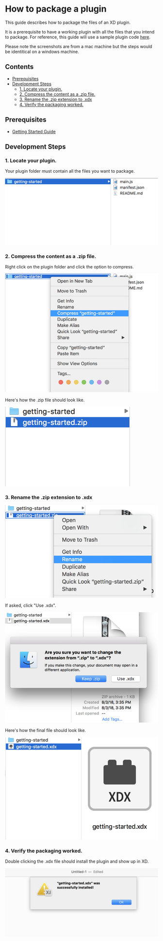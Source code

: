 # How to package a plugin

This guide describes how to package the files of an XD plugin.

It is a prerequisite to have a working plugin with all the files that you intend to package. For reference, this guide will use a sample plugin code [here](https://github.com/AdobeXD/Plugin-Guides/tree/master/Guides/getting-started-guide/getting-started).

Please note the screenshots are from a mac machine but the steps would be identitical on a windows machine.

## Contents

* [Prerequisites](how-to-package-a-plugin.md#prerequisites)
* [Development Steps](how-to-package-a-plugin.md#development-steps)
  * [1. Locate your plugin.](how-to-package-a-plugin.md#1-locate-your-plugin)
  * [2. Compress the content as a .zip file.](how-to-package-a-plugin.md#2-compress-the-content-as-a-zip-file)
  * [3. Rename the .zip extension to .xdx](how-to-package-a-plugin.md#3-rename-the-zip-extension-to-xdx)
  * [4. Verify the packaging worked.](how-to-package-a-plugin.md#4-verify-the-packaging-worked)

## Prerequisites

* [Getting Started Guide](../getting-started/getting-started-guide.md)

## Development Steps

### 1. Locate your plugin.

Your plugin folder must contain all the files you want to package.

![](../.gitbook/assets/one_viewpackagecontent.png)

### 2. Compress the content as a .zip file.

Right click on the plugin folder and click the option to compress.

![](../.gitbook/assets/two_rightclick.png)

Here's how the .zip file should look like.

![](../.gitbook/assets/three_compress.png)

### 3. Rename the .zip extension to .xdx

![](../.gitbook/assets/four_rename.png)

If asked, click "Use .xdx".

![](../.gitbook/assets/five_changexdx.png)

Here's how the final file should look like.

![](../.gitbook/assets/six_savexdx.png)

### 4. Verify the packaging worked.

Double clicking the .xdx file should install the plugin and show up in XD.

![](../.gitbook/assets/success.png)

